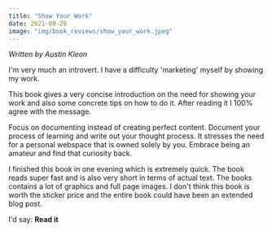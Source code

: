 ```yaml
---
title: "Show Your Work"
date: 2021-09-28
image: "img/book_reviews/show_your_work.jpeg"
---
```


*Written by Austin Kleon*

I'm very much an introvert. I have a difficulty 'marketing' myself by showing my work. 

This book gives a very concise introduction on the need for showing your work and also some concrete tips on how to do it. After reading it I 100% agree with the message.

Focus on documenting instead of creating perfect content. Document your process of learning and write out your thought process. It stresses the need for a personal webspace that is owned solely by you. Embrace being an amateur and find that curiosity back.   

I finished this book in one evening which is extremely quick. The book reads super fast and is also very short in terms of actual text. The books contains a lot of graphics and full page images. I don't think this book is worth the sticker price and the entire book could have been an extended blog post. 

I'd say: **Read it**
